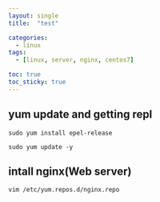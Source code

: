 ```yaml
---
layout: single
title:  "test"

categories:
  - linux
tags:
  - [linux, server, nginx, centos7]

toc: true
toc_sticky: true
---
```


## yum update and getting repl
`sudo yum install epel-release`
```
sudo yum update -y
````
## intall nginx(Web server)
``
vim /etc/yum.repos.d/nginx.repo
``

